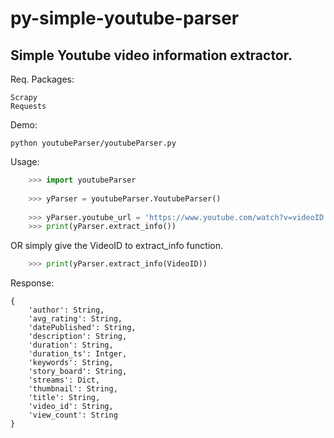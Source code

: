 py-simple-youtube-parser
========================

Simple Youtube video information extractor.
-------------------------------------------

Req. Packages:
 
    Scrapy
    Requests

Demo:

    python youtubeParser/youtubeParser.py

Usage:

```python
    >>> import youtubeParser
    
    >>> yParser = youtubeParser.YoutubeParser()
    
    >>> yParser.youtube_url = 'https://www.youtube.com/watch?v=videoID'
    >>> print(yParser.extract_info())
```
OR simply give the VideoID to extract_info function.
```python
    >>> print(yParser.extract_info(VideoID))
```

Response:

```
{
    'author': String,
    'avg_rating': String,
    'datePublished': String,
    'description': String,
    'duration': String,
    'duration_ts': Intger,
    'keywords': String,
    'story_board': String,
    'streams': Dict,
    'thumbnail': String,
    'title': String,
    'video_id': String,
    'view_count': String
}
```




